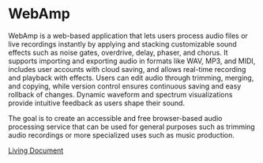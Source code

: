 # WebAmp

WebAmp is a web-based application that lets users process audio files or live recordings instantly by applying and stacking customizable sound effects such as noise gates, overdrive, delay, phaser, and chorus. It supports importing and exporting audio in formats like WAV, MP3, and MIDI, includes user accounts with cloud saving, and allows real-time recording and playback with effects. Users can edit audio through trimming, merging, and copying, while version control ensures continuous saving and easy rollback of changes. Dynamic waveform and spectrum visualizations provide intuitive feedback as users shape their sound.

The goal is to create an accessible and free browser-based audio processing service that can be used for general purposes such as trimming audio recordings or more specialized uses such as music production.

[Living Document]()


